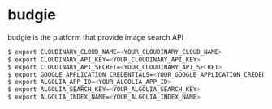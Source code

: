 # budgie
budgie is the platform that provide image search API

```bash
$ export CLOUDINARY_CLOUD_NAME=<YOUR_CLOUDINARY_CLOUD_NAME>
$ export CLOUDINARY_API_KEY=<YOUR_CLOUDINARY_API_KEY>
$ export CLOUDINARY_API_SECRET=<YOUR_CLOUDINARY_API_SECRET>
$ export GOOGLE_APPLICATION_CREDENTIALS=<YOUR_GOOGLE_APPLICATION_CREDENTIALS> 
$ export ALGOLIA_APP_ID=<YOUR_ALGOLIA_APP_ID>
$ export ALGOLIA_SEARCH_KEY=<YOUR_ALGOLIA_SEARCH_KEY>
$ export ALGOLIA_INDEX_NAME=<YOUR_ALGOLIA_INDEX_NAME>
```